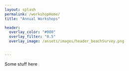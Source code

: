 ```yaml
---
layout: splash
permalink: /workshopHome/
title: "Annual Workshops"

header:
  overlay_color: "#000"
  overlay_filter: "0.5"
  overlay_image: /assets/images/header_beachSurvey.png
  

---
```


Some stuff here
